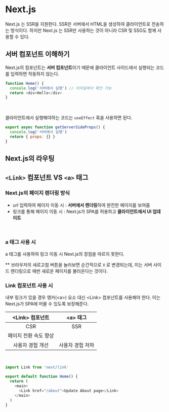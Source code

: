 # Next.js

Next.js 는 SSR을 지원한다.
SSR은 서버에서 HTML을 생성하여 클라이언트로 전송하는 방식이다.
하지만 Next.js 는 SSR만 사용하는 것이 아니라 CSR 및 SSG도 함께 사용할 수 있다.

## 서버 컴포넌트 이해하기

Next.js의 컴포넌트는 **서버 컴포넌트**이기 때문에 클라이언트 사이드에서 실행되는 코드를 입력하면 작동하지 않는다.<br/>

```javascript
function Home() {
  console.log('서버에서 실행') // 터미널에서 확인 가능
  return <div>Hello</div>
}
```

<br/>

클라이언트에서 실행해야하는 코드는 `useEffect` 훅을 사용하면 된다.<br/>

```javascript
export async function getServerSideProps() {
  console.log('서버에서 실행')
  return { props: {} }
}
```

## Next.js의 라우팅

## `<Link>` 컴포넌트 VS `<a>` 태그

### Next.js의 페이지 렌더링 방식

- url 입력하여 페이지 이동 시 : **서버에서 렌더링**하여 완전한 페이지를 보여줌
- 링크를 통해 페이지 이동 시 : Next.js가 SPA를 허용하고 **클라이언트에서 UI 업데이트**

<br/>

### a 태그 사용 시

a 태그를 사용하여 링크 이동 시 Next.js의 장점을 따르지 못한다.

\*\* 브라우저의 새로고침 버튼을 눌러보면 순간적으로 `X` 로 변경되는데, 이는 서버 사이드 렌더링으로 매번 새로운 페이지를 불러온다는 것이다.
<br/>

### Link 컴포넌트 사용 시

내부 링크가 있을 경우 앵커(\<a>) 요소 대신 \<Link> 컴포넌트를 사용해야 한다. 이는 Next.js가 SPA에 머물 수 있도록 보장해준다.<br/>

|   \<Link> 컴포넌트    |    \<a> 태그     |
| :-------------------: | :--------------: |
|          CSR          |       SSR        |
| 페이지 전환 속도 향상 |                  |
|   사용자 경험 개선    | 사용자 경험 저하 |

<br/>

```javascript
import Link from 'next/link'

export default function Home() {
  return (
    <main>
      <Link href="/about">Update About page</Link>
    </main>
  )
}
```

<br/>
